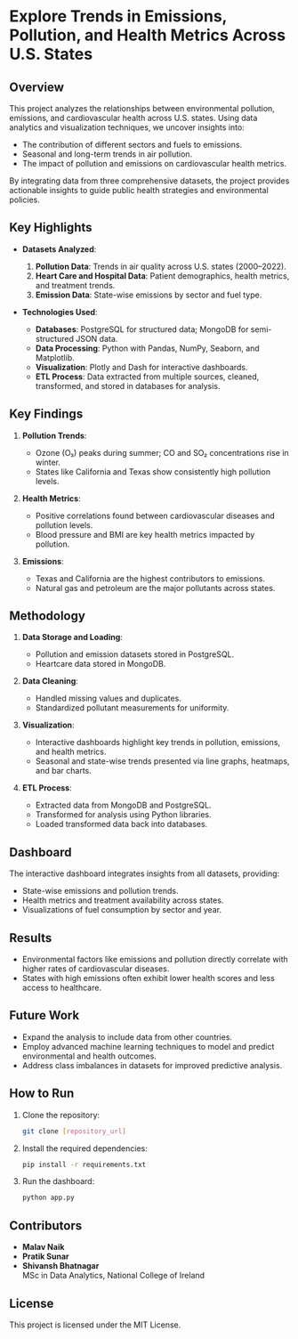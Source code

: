 # Explore Trends in Emissions, Pollution, and Health Metrics Across U.S. States

## Overview
This project analyzes the relationships between environmental pollution, emissions, and cardiovascular health across U.S. states. Using data analytics and visualization techniques, we uncover insights into:
- The contribution of different sectors and fuels to emissions.
- Seasonal and long-term trends in air pollution.
- The impact of pollution and emissions on cardiovascular health metrics.

By integrating data from three comprehensive datasets, the project provides actionable insights to guide public health strategies and environmental policies.

## Key Highlights
- **Datasets Analyzed**:
  1. **Pollution Data**: Trends in air quality across U.S. states (2000–2022).
  2. **Heart Care and Hospital Data**: Patient demographics, health metrics, and treatment trends.
  3. **Emission Data**: State-wise emissions by sector and fuel type.
  
- **Technologies Used**:
  - **Databases**: PostgreSQL for structured data; MongoDB for semi-structured JSON data.
  - **Data Processing**: Python with Pandas, NumPy, Seaborn, and Matplotlib.
  - **Visualization**: Plotly and Dash for interactive dashboards.
  - **ETL Process**: Data extracted from multiple sources, cleaned, transformed, and stored in databases for analysis.

## Key Findings
1. **Pollution Trends**:
   - Ozone (O₃) peaks during summer; CO and SO₂ concentrations rise in winter.
   - States like California and Texas show consistently high pollution levels.

2. **Health Metrics**:
   - Positive correlations found between cardiovascular diseases and pollution levels.
   - Blood pressure and BMI are key health metrics impacted by pollution.

3. **Emissions**:
   - Texas and California are the highest contributors to emissions.
   - Natural gas and petroleum are the major pollutants across states.

## Methodology
1. **Data Storage and Loading**:
   - Pollution and emission datasets stored in PostgreSQL.
   - Heartcare data stored in MongoDB.
   
2. **Data Cleaning**:
   - Handled missing values and duplicates.
   - Standardized pollutant measurements for uniformity.
   
3. **Visualization**:
   - Interactive dashboards highlight key trends in pollution, emissions, and health metrics.
   - Seasonal and state-wise trends presented via line graphs, heatmaps, and bar charts.

4. **ETL Process**:
   - Extracted data from MongoDB and PostgreSQL.
   - Transformed for analysis using Python libraries.
   - Loaded transformed data back into databases.

## Dashboard
The interactive dashboard integrates insights from all datasets, providing:
- State-wise emissions and pollution trends.
- Health metrics and treatment availability across states.
- Visualizations of fuel consumption by sector and year.

## Results
- Environmental factors like emissions and pollution directly correlate with higher rates of cardiovascular diseases.
- States with high emissions often exhibit lower health scores and less access to healthcare.

## Future Work
- Expand the analysis to include data from other countries.
- Employ advanced machine learning techniques to model and predict environmental and health outcomes.
- Address class imbalances in datasets for improved predictive analysis.

## How to Run
1. Clone the repository:
   ```bash
   git clone [repository_url]
   ```
2. Install the required dependencies:
   ```bash
   pip install -r requirements.txt
   ```
3. Run the dashboard:
   ```bash
   python app.py
   ```

## Contributors
- **Malav Naik**  
- **Pratik Sunar**  
- **Shivansh Bhatnagar**  
MSc in Data Analytics, National College of Ireland

## License
This project is licensed under the MIT License.

